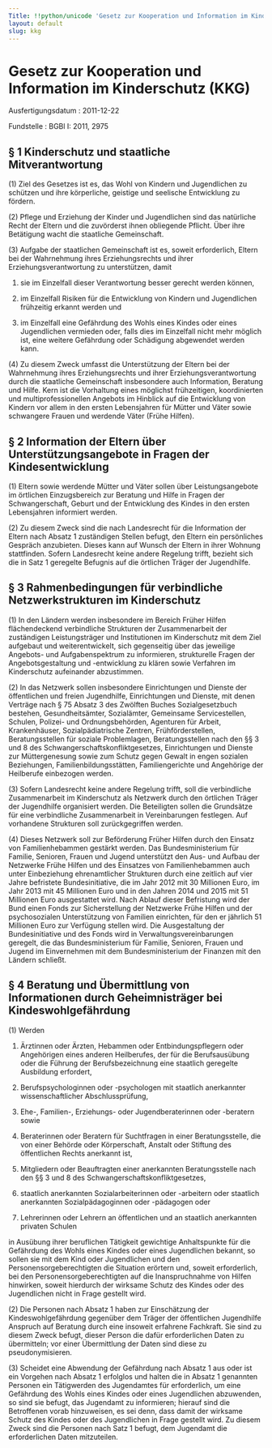 ```yaml
---
Title: !!python/unicode 'Gesetz zur Kooperation und Information im Kinderschutz'
layout: default
slug: kkg
---
```


# Gesetz zur Kooperation und Information im Kinderschutz (KKG)

Ausfertigungsdatum
:   2011-12-22

Fundstelle
:   BGBl I: 2011, 2975


## § 1 Kinderschutz und staatliche Mitverantwortung

(1) Ziel des Gesetzes ist es, das Wohl von Kindern und Jugendlichen zu
schützen und ihre körperliche, geistige und seelische Entwicklung zu
fördern.

(2) Pflege und Erziehung der Kinder und Jugendlichen sind das
natürliche Recht der Eltern und die zuvörderst ihnen obliegende
Pflicht. Über ihre Betätigung wacht die staatliche Gemeinschaft.

(3) Aufgabe der staatlichen Gemeinschaft ist es, soweit erforderlich,
Eltern bei der Wahrnehmung ihres Erziehungsrechts und ihrer
Erziehungsverantwortung zu unterstützen, damit

1.  sie im Einzelfall dieser Verantwortung besser gerecht werden können,


2.  im Einzelfall Risiken für die Entwicklung von Kindern und Jugendlichen
    frühzeitig erkannt werden und


3.  im Einzelfall eine Gefährdung des Wohls eines Kindes oder eines
    Jugendlichen vermieden oder, falls dies im Einzelfall nicht mehr
    möglich ist, eine weitere Gefährdung oder Schädigung abgewendet werden
    kann.




(4) Zu diesem Zweck umfasst die Unterstützung der Eltern bei der
Wahrnehmung ihres Erziehungsrechts und ihrer Erziehungsverantwortung
durch die staatliche Gemeinschaft insbesondere auch Information,
Beratung und Hilfe. Kern ist die Vorhaltung eines möglichst
frühzeitigen, koordinierten und multiprofessionellen Angebots im
Hinblick auf die Entwicklung von Kindern vor allem in den ersten
Lebensjahren für Mütter und Väter sowie schwangere Frauen und werdende
Väter (Frühe Hilfen).


## § 2 Information der Eltern über Unterstützungsangebote in Fragen der Kindesentwicklung

(1) Eltern sowie werdende Mütter und Väter sollen über
Leistungsangebote im örtlichen Einzugsbereich zur Beratung und Hilfe
in Fragen der Schwangerschaft, Geburt und der Entwicklung des Kindes
in den ersten Lebensjahren informiert werden.

(2) Zu diesem Zweck sind die nach Landesrecht für die Information der
Eltern nach Absatz 1 zuständigen Stellen befugt, den Eltern ein
persönliches Gespräch anzubieten. Dieses kann auf Wunsch der Eltern in
ihrer Wohnung stattfinden. Sofern Landesrecht keine andere Regelung
trifft, bezieht sich die in Satz 1 geregelte Befugnis auf die
örtlichen Träger der Jugendhilfe.


## § 3 Rahmenbedingungen für verbindliche Netzwerkstrukturen im Kinderschutz

(1) In den Ländern werden insbesondere im Bereich Früher Hilfen
flächendeckend verbindliche Strukturen der Zusammenarbeit der
zuständigen Leistungsträger und Institutionen im Kinderschutz mit dem
Ziel aufgebaut und weiterentwickelt, sich gegenseitig über das
jeweilige Angebots- und Aufgabenspektrum zu informieren, strukturelle
Fragen der Angebotsgestaltung und -entwicklung zu klären sowie
Verfahren im Kinderschutz aufeinander abzustimmen.

(2) In das Netzwerk sollen insbesondere Einrichtungen und Dienste der
öffentlichen und freien Jugendhilfe, Einrichtungen und Dienste, mit
denen Verträge nach § 75 Absatz 3 des Zwölften Buches Sozialgesetzbuch
bestehen, Gesundheitsämter, Sozialämter, Gemeinsame Servicestellen,
Schulen, Polizei- und Ordnungsbehörden, Agenturen für Arbeit,
Krankenhäuser, Sozialpädiatrische Zentren, Frühförderstellen,
Beratungsstellen für soziale Problemlagen, Beratungsstellen nach den
§§ 3 und 8 des Schwangerschaftskonfliktgesetzes, Einrichtungen und
Dienste zur Müttergenesung sowie zum Schutz gegen Gewalt in engen
sozialen Beziehungen, Familienbildungsstätten, Familiengerichte und
Angehörige der Heilberufe einbezogen werden.

(3) Sofern Landesrecht keine andere Regelung trifft, soll die
verbindliche Zusammenarbeit im Kinderschutz als Netzwerk durch den
örtlichen Träger der Jugendhilfe organisiert werden. Die Beteiligten
sollen die Grundsätze für eine verbindliche Zusammenarbeit in
Vereinbarungen festlegen. Auf vorhandene Strukturen soll
zurückgegriffen werden.

(4) Dieses Netzwerk soll zur Beförderung Früher Hilfen durch den
Einsatz von Familienhebammen gestärkt werden. Das Bundesministerium
für Familie, Senioren, Frauen und Jugend unterstützt den Aus- und
Aufbau der Netzwerke Frühe Hilfen und des Einsatzes von
Familienhebammen auch unter Einbeziehung ehrenamtlicher Strukturen
durch eine zeitlich auf vier Jahre befristete Bundesinitiative, die im
Jahr 2012 mit 30 Millionen Euro, im Jahr 2013 mit 45 Millionen Euro
und in den Jahren 2014 und 2015 mit 51 Millionen Euro ausgestattet
wird. Nach Ablauf dieser Befristung wird der Bund einen Fonds zur
Sicherstellung der Netzwerke Frühe Hilfen und der psychosozialen
Unterstützung von Familien einrichten, für den er jährlich 51
Millionen Euro zur Verfügung stellen wird. Die Ausgestaltung der
Bundesinitiative und des Fonds wird in Verwaltungsvereinbarungen
geregelt, die das Bundesministerium für Familie, Senioren, Frauen und
Jugend im Einvernehmen mit dem Bundesministerium der Finanzen mit den
Ländern schließt.


## § 4 Beratung und Übermittlung von Informationen durch Geheimnisträger bei Kindeswohlgefährdung

(1) Werden

1.  Ärztinnen oder Ärzten, Hebammen oder Entbindungspflegern oder
    Angehörigen eines anderen Heilberufes, der für die Berufsausübung oder
    die Führung der Berufsbezeichnung eine staatlich geregelte Ausbildung
    erfordert,


2.  Berufspsychologinnen oder -psychologen mit staatlich anerkannter
    wissenschaftlicher Abschlussprüfung,


3.  Ehe-, Familien-, Erziehungs- oder Jugendberaterinnen oder -beratern
    sowie


4.  Beraterinnen oder Beratern für Suchtfragen in einer Beratungsstelle,
    die von einer Behörde oder Körperschaft, Anstalt oder Stiftung des
    öffentlichen Rechts anerkannt ist,


5.  Mitgliedern oder Beauftragten einer anerkannten Beratungsstelle nach
    den §§ 3 und 8 des Schwangerschaftskonfliktgesetzes,


6.  staatlich anerkannten Sozialarbeiterinnen oder -arbeitern oder
    staatlich anerkannten Sozialpädagoginnen oder -pädagogen oder


7.  Lehrerinnen oder Lehrern an öffentlichen und an staatlich anerkannten
    privaten Schulen



in Ausübung ihrer beruflichen Tätigkeit gewichtige Anhaltspunkte für
die Gefährdung des Wohls eines Kindes oder eines Jugendlichen bekannt,
so sollen sie mit dem Kind oder Jugendlichen und den
Personensorgeberechtigten die Situation erörtern und, soweit
erforderlich, bei den Personensorgeberechtigten auf die
Inanspruchnahme von Hilfen hinwirken, soweit hierdurch der wirksame
Schutz des Kindes oder des Jugendlichen nicht in Frage gestellt wird.

(2) Die Personen nach Absatz 1 haben zur Einschätzung der
Kindeswohlgefährdung gegenüber dem Träger der öffentlichen Jugendhilfe
Anspruch auf Beratung durch eine insoweit erfahrene Fachkraft. Sie
sind zu diesem Zweck befugt, dieser Person die dafür erforderlichen
Daten zu übermitteln; vor einer Übermittlung der Daten sind diese zu
pseudonymisieren.

(3) Scheidet eine Abwendung der Gefährdung nach Absatz 1 aus oder ist
ein Vorgehen nach Absatz 1 erfolglos und halten die in Absatz 1
genannten Personen ein Tätigwerden des Jugendamtes für erforderlich,
um eine Gefährdung des Wohls eines Kindes oder eines Jugendlichen
abzuwenden, so sind sie befugt, das Jugendamt zu informieren; hierauf
sind die Betroffenen vorab hinzuweisen, es sei denn, dass damit der
wirksame Schutz des Kindes oder des Jugendlichen in Frage gestellt
wird. Zu diesem Zweck sind die Personen nach Satz 1 befugt, dem
Jugendamt die erforderlichen Daten mitzuteilen.

